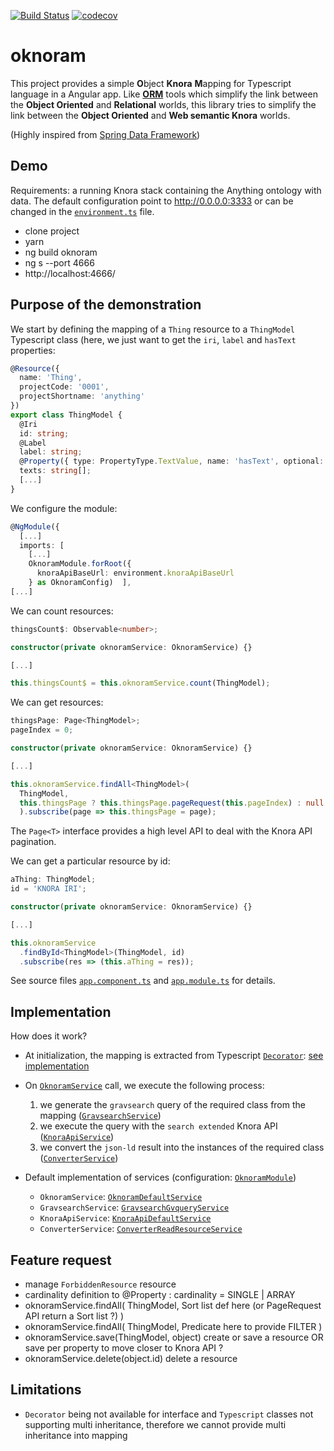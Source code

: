 [![Build Status](https://travis-ci.org/LaDHUL/oknoram.svg?branch=develop)](https://travis-ci.org/LaDHUL/oknoram)
[![codecov](https://codecov.io/gh/LaDHUL/oknoram/branch/develop/graph/badge.svg)](https://codecov.io/gh/LaDHUL/oknoram)

# oknoram

This project provides a simple **O**bject **Knora** **M**apping for Typescript language in a Angular app. Like [**ORM**](https://fr.wikipedia.org/wiki/Mapping_objet-relationnel) tools which simplify the link between the **Object Oriented** and **Relational** worlds, this library tries to simplify the link between the **Object Oriented** and **Web semantic Knora** worlds.

(Highly inspired from [Spring Data Framework](https://docs.spring.io/spring-data/jpa/docs/current/reference/html/))

## Demo

Requirements: a running Knora stack containing the Anything ontology with data. The default configuration point to http://0.0.0.0:3333 or can be changed in the [`environment.ts`](src/environments/environment.ts) file.

- clone project
- yarn
- ng build oknoram
- ng s --port 4666
- http://localhost:4666/

## Purpose of the demonstration

We start by defining the mapping of a `Thing` resource to a `ThingModel` Typescript class (here, we just want to get the `iri`, `label` and `hasText` properties:

```typescript
@Resource({
  name: 'Thing',
  projectCode: '0001',
  projectShortname: 'anything'
})
export class ThingModel {
  @Iri
  id: string;
  @Label
  label: string;
  @Property({ type: PropertyType.TextValue, name: 'hasText', optional: true })
  texts: string[];
  [...]
}
```

We configure the module:

```typescript
@NgModule({
  [...]
  imports: [
    [...]
    OknoramModule.forRoot({
      knoraApiBaseUrl: environment.knoraApiBaseUrl
    } as OknoramConfig)  ],
[...]
```

We can count resources:

```typescript
thingsCount$: Observable<number>;

constructor(private oknoramService: OknoramService) {}

[...]

this.thingsCount$ = this.oknoramService.count(ThingModel);
```

We can get resources:

```typescript
thingsPage: Page<ThingModel>;
pageIndex = 0;

constructor(private oknoramService: OknoramService) {}

[...]

this.oknoramService.findAll<ThingModel>(
  ThingModel,
  this.thingsPage ? this.thingsPage.pageRequest(this.pageIndex) : null
  ).subscribe(page => this.thingsPage = page);
```

The `Page<T>` interface provides a high level API to deal with the Knora API pagination.

We can get a particular resource by id:

```typescript
aThing: ThingModel;
id = 'KNORA IRI';

constructor(private oknoramService: OknoramService) {}

[...]

this.oknoramService
  .findById<ThingModel>(ThingModel, id)
  .subscribe(res => (this.aThing = res));
```

See source files [`app.component.ts`](src/app/app.component.ts) and [`app.module.ts`](src/app/app.module.ts) for details.

## Implementation

How does it work?

- At initialization, the mapping is extracted from Typescript [`Decorator`](https://www.typescriptlang.org/docs/handbook/decorators.html): [see implementation](projects/oknoram/src/lib/mapping)

- On [`OknoramService`](projects/oknoram/src/lib/core/oknoram.service.ts) call, we execute the following process:

  1. we generate the `gravsearch` query of the required class from the mapping ([`GravsearchService`](projects/oknoram/src/lib/gravsearch/gravsearch.service.ts))
  2. we execute the query with the `search extended` Knora API ([`KnoraApiService`](projects/oknoram/src/lib/knora-api/knora-api.service.ts))
  3. we convert the `json-ld` result into the instances of the required class ([`ConverterService`](projects/oknoram/src/lib/converter/converter.service.ts))

- Default implementation of services (configuration: [`OknoramModule`](projects/oknoram/src/lib/oknoram.module.ts))
  - `OknoramService`: [`OknoramDefaultService`](projects/oknoram/src/lib/core/impl/oknoram-default.service.ts)
  - `GravsearchService`: [`GravsearchGvqueryService`](projects/oknoram/src/lib/gravsearch/impl/gravsearch-gvquery.service.ts)
  - `KnoraApiService`: [`KnoraApiDefaultService`](projects/oknoram/src/lib/knora-api/impl/knora-api-default.service.ts)
  - `ConverterService`: [`ConverterReadResourceService`](projects/oknoram/src/lib/converter/impl/converter-read-resource.service.ts)

## Feature request

- manage `ForbiddenResource` resource
- cardinality definition to @Property : cardinality = SINGLE | ARRAY
- oknoramService.findAll<ThingModel>(
  ThingModel,
  Sort list def here (or PageRequest API return a Sort list ?)
  )
- oknoramService.findAll<ThingModel>(
  ThingModel,
  Predicate here to provide FILTER
  )
- oknoramService.save<ThingModel>(ThingModel, object) create or save a resource OR save per property to move closer to Knora API ?
- oknoramService.delete(object.id) delete a resource

## Limitations

- `Decorator` being not available for interface and `Typescript` classes not
  supporting multi inheritance, therefore we cannot provide multi inheritance into mapping
